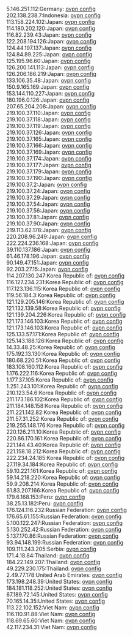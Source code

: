 5.146.251.112:Germany: [ovpn config](vpn/5_146_251_112.ovpn)  
202.138.238.7:Indonesia: [ovpn config](vpn/202_138_238_7.ovpn)  
113.158.224.102:Japan: [ovpn config](vpn/113_158_224_102.ovpn)  
114.180.202.120:Japan: [ovpn config](vpn/114_180_202_120.ovpn)  
116.82.239.43:Japan: [ovpn config](vpn/116_82_239_43.ovpn)  
122.208.194.126:Japan: [ovpn config](vpn/122_208_194_126.ovpn)  
124.44.197.137:Japan: [ovpn config](vpn/124_44_197_137.ovpn)  
124.84.89.225:Japan: [ovpn config](vpn/124_84_89_225.ovpn)  
125.195.96.60:Japan: [ovpn config](vpn/125_195_96_60.ovpn)  
126.200.141.113:Japan: [ovpn config](vpn/126_200_141_113.ovpn)  
126.206.186.219:Japan: [ovpn config](vpn/126_206_186_219.ovpn)  
133.106.35.48:Japan: [ovpn config](vpn/133_106_35_48.ovpn)  
150.9.165.169:Japan: [ovpn config](vpn/150_9_165_169.ovpn)  
153.144.110.227:Japan: [ovpn config](vpn/153_144_110_227.ovpn)  
180.196.0.126:Japan: [ovpn config](vpn/180_196_0_126.ovpn)  
207.65.204.208:Japan: [ovpn config](vpn/207_65_204_208.ovpn)  
219.100.37.110:Japan: [ovpn config](vpn/219_100_37_110.ovpn)  
219.100.37.118:Japan: [ovpn config](vpn/219_100_37_118.ovpn)  
219.100.37.119:Japan: [ovpn config](vpn/219_100_37_119.ovpn)  
219.100.37.126:Japan: [ovpn config](vpn/219_100_37_126.ovpn)  
219.100.37.165:Japan: [ovpn config](vpn/219_100_37_165.ovpn)  
219.100.37.166:Japan: [ovpn config](vpn/219_100_37_166.ovpn)  
219.100.37.169:Japan: [ovpn config](vpn/219_100_37_169.ovpn)  
219.100.37.174:Japan: [ovpn config](vpn/219_100_37_174.ovpn)  
219.100.37.177:Japan: [ovpn config](vpn/219_100_37_177.ovpn)  
219.100.37.179:Japan: [ovpn config](vpn/219_100_37_179.ovpn)  
219.100.37.190:Japan: [ovpn config](vpn/219_100_37_190.ovpn)  
219.100.37.2:Japan: [ovpn config](vpn/219_100_37_2.ovpn)  
219.100.37.24:Japan: [ovpn config](vpn/219_100_37_24.ovpn)  
219.100.37.29:Japan: [ovpn config](vpn/219_100_37_29.ovpn)  
219.100.37.54:Japan: [ovpn config](vpn/219_100_37_54.ovpn)  
219.100.37.56:Japan: [ovpn config](vpn/219_100_37_56.ovpn)  
219.100.37.81:Japan: [ovpn config](vpn/219_100_37_81.ovpn)  
219.100.37.90:Japan: [ovpn config](vpn/219_100_37_90.ovpn)  
219.113.62.178:Japan: [ovpn config](vpn/219_113_62_178.ovpn)  
220.208.96.249:Japan: [ovpn config](vpn/220_208_96_249.ovpn)  
222.224.236.168:Japan: [ovpn config](vpn/222_224_236_168.ovpn)  
39.110.137.186:Japan: [ovpn config](vpn/39_110_137_186.ovpn)  
61.46.178.196:Japan: [ovpn config](vpn/61_46_178_196.ovpn)  
90.149.47.151:Japan: [ovpn config](vpn/90_149_47_151.ovpn)  
92.203.27.15:Japan: [ovpn config](vpn/92_203_27_15.ovpn)  
114.207.130.247:Korea Republic of: [ovpn config](vpn/114_207_130_247.ovpn)  
116.127.234.231:Korea Republic of: [ovpn config](vpn/116_127_234_231.ovpn)  
117.123.136.115:Korea Republic of: [ovpn config](vpn/117_123_136_115.ovpn)  
119.56.184.3:Korea Republic of: [ovpn config](vpn/119_56_184_3.ovpn)  
121.129.205.146:Korea Republic of: [ovpn config](vpn/121_129_205_146.ovpn)  
121.132.139.58:Korea Republic of: [ovpn config](vpn/121_132_139_58.ovpn)  
121.139.204.226:Korea Republic of: [ovpn config](vpn/121_139_204_226.ovpn)  
121.173.146.103:Korea Republic of: [ovpn config](vpn/121_173_146_103.ovpn)  
121.173.146.103:Korea Republic of: [ovpn config](vpn/121_173_146_103.ovpn)  
125.133.57.171:Korea Republic of: [ovpn config](vpn/125_133_57_171.ovpn)  
125.143.188.126:Korea Republic of: [ovpn config](vpn/125_143_188_126.ovpn)  
14.33.48.25:Korea Republic of: [ovpn config](vpn/14_33_48_25.ovpn)  
175.192.13.130:Korea Republic of: [ovpn config](vpn/175_192_13_130.ovpn)  
180.68.220.51:Korea Republic of: [ovpn config](vpn/180_68_220_51.ovpn)  
183.108.160.112:Korea Republic of: [ovpn config](vpn/183_108_160_112.ovpn)  
1.176.222.116:Korea Republic of: [ovpn config](vpn/1_176_222_116.ovpn)  
1.177.37.105:Korea Republic of: [ovpn config](vpn/1_177_37_105.ovpn)  
1.251.243.101:Korea Republic of: [ovpn config](vpn/1_251_243_101.ovpn)  
210.123.54.6:Korea Republic of: [ovpn config](vpn/210_123_54_6.ovpn)  
211.173.186.102:Korea Republic of: [ovpn config](vpn/211_173_186_102.ovpn)  
211.184.148.158:Korea Republic of: [ovpn config](vpn/211_184_148_158.ovpn)  
211.221.142.82:Korea Republic of: [ovpn config](vpn/211_221_142_82.ovpn)  
211.57.31.252:Korea Republic of: [ovpn config](vpn/211_57_31_252.ovpn)  
219.255.148.176:Korea Republic of: [ovpn config](vpn/219_255_148_176.ovpn)  
220.126.211.10:Korea Republic of: [ovpn config](vpn/220_126_211_10.ovpn)  
220.86.170.161:Korea Republic of: [ovpn config](vpn/220_86_170_161.ovpn)  
221.144.43.40:Korea Republic of: [ovpn config](vpn/221_144_43_40.ovpn)  
221.158.18.212:Korea Republic of: [ovpn config](vpn/221_158_18_212.ovpn)  
222.234.24.185:Korea Republic of: [ovpn config](vpn/222_234_24_185.ovpn)  
27.119.34.184:Korea Republic of: [ovpn config](vpn/27_119_34_184.ovpn)  
59.10.221.161:Korea Republic of: [ovpn config](vpn/59_10_221_161.ovpn)  
59.14.218.220:Korea Republic of: [ovpn config](vpn/59_14_218_220.ovpn)  
59.9.208.214:Korea Republic of: [ovpn config](vpn/59_9_208_214.ovpn)  
61.83.207.166:Korea Republic of: [ovpn config](vpn/61_83_207_166.ovpn)  
179.6.168.153:Peru: [ovpn config](vpn/179_6_168_153.ovpn)  
38.25.13.182:Peru: [ovpn config](vpn/38_25_13_182.ovpn)  
176.124.116.232:Russian Federation: [ovpn config](vpn/176_124_116_232.ovpn)  
176.65.61.155:Russian Federation: [ovpn config](vpn/176_65_61_155.ovpn)  
5.100.122.247:Russian Federation: [ovpn config](vpn/5_100_122_247.ovpn)  
5.130.252.42:Russian Federation: [ovpn config](vpn/5_130_252_42.ovpn)  
5.137.170.86:Russian Federation: [ovpn config](vpn/5_137_170_86.ovpn)  
93.94.148.199:Russian Federation: [ovpn config](vpn/93_94_148_199.ovpn)  
109.111.243.205:Serbia: [ovpn config](vpn/109_111_243_205.ovpn)  
171.4.18.84:Thailand: [ovpn config](vpn/171_4_18_84.ovpn)  
184.22.149.207:Thailand: [ovpn config](vpn/184_22_149_207.ovpn)  
49.229.230.175:Thailand: [ovpn config](vpn/49_229_230_175.ovpn)  
2.49.77.178:United Arab Emirates: [ovpn config](vpn/2_49_77_178.ovpn)  
173.198.248.39:United States: [ovpn config](vpn/173_198_248_39.ovpn)  
184.181.118.252:United States: [ovpn config](vpn/184_181_118_252.ovpn)  
67.189.72.145:United States: [ovpn config](vpn/67_189_72_145.ovpn)  
70.165.14.35:United States: [ovpn config](vpn/70_165_14_35.ovpn)  
113.22.102.152:Viet Nam: [ovpn config](vpn/113_22_102_152.ovpn)  
116.110.91.88:Viet Nam: [ovpn config](vpn/116_110_91_88.ovpn)  
118.69.65.60:Viet Nam: [ovpn config](vpn/118_69_65_60.ovpn)  
42.117.234.31:Viet Nam: [ovpn config](vpn/42_117_234_31.ovpn)  
